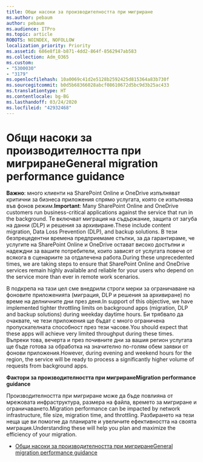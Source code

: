 ```yaml
---
title: Общи насоки за производителността при мигриране
ms.author: pebaum
author: pebaum
ms.audience: ITPro
ms.topic: article
ROBOTS: NOINDEX, NOFOLLOW
localization_priority: Priority
ms.assetid: 686e8f18-b871-4dd2-864f-8562947ab583
ms.collection: Adm_O365
ms.custom:
- "5300030"
- "3179"
ms.openlocfilehash: 10a0069c41d2e5128b2592425d815364a83b730f
ms.sourcegitcommit: b0d5b68366028abcf08610672d5bc9d3b25ac433
ms.translationtype: HT
ms.contentlocale: bg-BG
ms.lasthandoff: 03/24/2020
ms.locfileid: "42932468"
---
```

# <a name="general-migration-performance-guidance"></a><span data-ttu-id="62113-102">Общи насоки за производителността при мигриране</span><span class="sxs-lookup"><span data-stu-id="62113-102">General migration performance guidance</span></span>

<span data-ttu-id="62113-103">**Важно**: много клиенти на SharePoint Online и OneDrive изпълняват критични за бизнеса приложения спрямо услугата, която се изпълнява във фонов режим.</span><span class="sxs-lookup"><span data-stu-id="62113-103">**Important**: Many SharePoint Online and OneDrive customers run business-critical applications against the service that run in the background.</span></span> <span data-ttu-id="62113-104">Те включват миграция на съдържание, защита от загуба на данни (DLP) и решения за архивиране.</span><span class="sxs-lookup"><span data-stu-id="62113-104">These include content migration, Data Loss Prevention (DLP), and backup solutions.</span></span> <span data-ttu-id="62113-105">В тези безпрецедентни времена предприемаме стъпки, за да гарантираме, че услугите на SharePoint Online и OneDrive остават високо достъпни и надеждни за вашите потребители, които зависят от услугата повече от всякога в сценариите за отдалечена работа.</span><span class="sxs-lookup"><span data-stu-id="62113-105">During these unprecedented times, we are taking steps to ensure that SharePoint Online and OneDrive services remain highly available and reliable for your users who depend on the service more than ever in remote work scenarios.</span></span>

<span data-ttu-id="62113-106">В подкрепа на тази цел сме внедрили строги мерки за ограничаване на фоновите приложенията (миграция, DLP и решения за архивиране) по време на делничните дни през деня.</span><span class="sxs-lookup"><span data-stu-id="62113-106">In support of this objective, we have implemented tighter throttling limits on background apps (migration, DLP and backup solutions) during weekday daytime hours.</span></span> <span data-ttu-id="62113-107">Би трябвало да очаквате, че тези приложения ще бъдат с много ограничена пропускателната способност през тези часове.</span><span class="sxs-lookup"><span data-stu-id="62113-107">You should expect that these apps will achieve very limited throughput during these times.</span></span> <span data-ttu-id="62113-108">Въпреки това, вечерта и през почивните дни за вашия регион услугата ще бъде готова за обработка на значително по-голям обем заявки от фонови приложения.</span><span class="sxs-lookup"><span data-stu-id="62113-108">However, during evening and weekend hours for the region, the service will be ready to process a significantly higher volume of requests from background apps.</span></span>

<span data-ttu-id="62113-109">**Фактори за производителността при мигриране**</span><span class="sxs-lookup"><span data-stu-id="62113-109">**Migration performance guidance**</span></span>

<span data-ttu-id="62113-110">Производителността при мигриране може да бъде повлияна от мрежовата инфраструктура, размера на файла, времето за мигриране и ограничаването.</span><span class="sxs-lookup"><span data-stu-id="62113-110">Migration performance can be impacted by network infrastructure, file size, migration time, and throttling.</span></span> <span data-ttu-id="62113-111">Разбирането на тези неща ще ви помогне да планирате и увеличите ефективността на своята миграция.</span><span class="sxs-lookup"><span data-stu-id="62113-111">Understanding these will help you plan and maximize the efficiency of your migration.</span></span>

- [<span data-ttu-id="62113-112">Общи насоки за производителността при мигриране</span><span class="sxs-lookup"><span data-stu-id="62113-112">General migration performance guidance</span></span>](https://docs.microsoft.com/sharepointmigration/sharepoint-online-and-onedrive-migration-speed)
